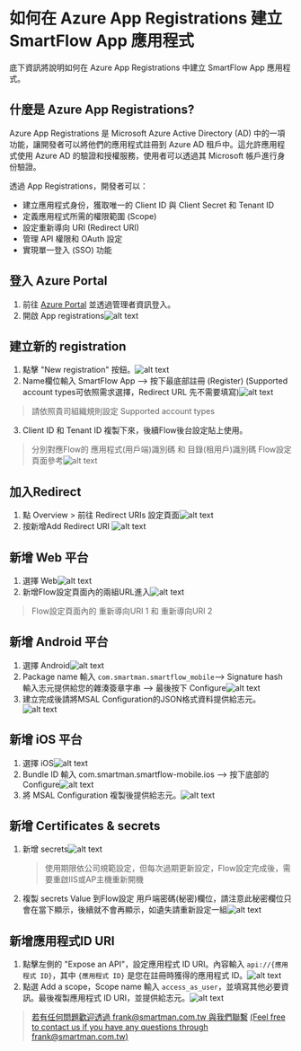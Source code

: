 
# 如何在 Azure App Registrations 建立 SmartFlow App 應用程式
底下資訊將說明如何在 Azure App Registrations 中建立 SmartFlow App 應用程式。

## 什麼是 Azure App Registrations?

Azure App Registrations 是 Microsoft Azure Active Directory (AD) 中的一項功能，讓開發者可以將他們的應用程式註冊到 Azure AD 租戶中。這允許應用程式使用 Azure AD 的驗證和授權服務，使用者可以透過其 Microsoft 帳戶進行身份驗證。

透過 App Registrations，開發者可以：

- 建立應用程式身份，獲取唯一的 Client ID 與 Client Secret 和 Tenant ID
- 定義應用程式所需的權限範圍 (Scope)
- 設定重新導向 URI (Redirect URI)
- 管理 API 權限和 OAuth 設定
- 實現單一登入 (SSO) 功能

## 登入 Azure Portal
1. 前往 [Azure Portal](https://portal.azure.com/) 並透過管理者資訊登入。
2. 開啟 App registrations![alt text](/docs/images/app_registrations.webp)
## 建立新的 registration
1. 點擊 "New registration" 按鈕。![alt text](/docs/images/new_registration.webp)
2. Name欄位輸入 SmartFlow App —> 按下最底部註冊 (Register)
(Supported account types可依照需求選擇，Redirect URL 先不需要填寫)![alt text](/docs/images/register_app.webp)
> 請依照貴司組織規則設定 Supported account types
3. Client ID 和 Tenant ID 複製下來，後續Flow後台設定貼上使用。
> 分別對應Flow的 應用程式(用戶端)識別碼 和 目錄(租用戶)識別碼
> Flow設定頁面參考![alt text](/docs/images/FlowSet.png)

## 加入Redirect
1. 點 Overview > 前往 Redirect URIs 設定頁面![alt text](/docs/images/redirect_uris.webp)
2. 按新增Add Redirect URI ![alt text](/docs/images/AddRedirectURL.png)

## 新增 Web 平台
1. 選擇 Web![alt text](/docs/images/AddRedirectURLWeb.png)
2. 新增Flow設定頁面內的兩組URL進入![alt text](/docs/images/AddRedirectURLWeb2.png)
> Flow設定頁面內的  重新導向URI 1 和 重新導向URI 2
   
## 新增 Android 平台
1. 選擇 Android![alt text](/docs/images/android_platform.webp)
2. Package name 輸入 `com.smartman.smartflow_mobile`—> Signature hash 輸入志元提供給您的雜湊簽章字串 —> 最後按下 Configure![alt text](/docs/images/configure_android.webp)
3. 建立完成後請將MSAL Configuration的JSON格式資料提供給志元。![alt text](/docs/images/msal_configuration.webp)

## 新增 iOS 平台
1. 選擇 iOS![alt text](/docs/images/ios_platform.webp)
2. Bundle ID 輸入 com.smartman.smartflow-mobile.ios —> 按下底部的 Configure![alt text](/docs/images/configure_ios.webp)
3. 將 MSAL Configuration 複製後提供給志元。![alt text](/docs/images/ios_msal_configuration.webp)

## 新增 Certificates & secrets
1. 新增 secrets![alt text](/docs/images/AddSecrets.png)
   > 使用期限依公司規範設定，但每次過期更新設定，Flow設定完成後，需要重啟IIS或AP主機重新開機
2. 複製 secrets Value 到Flow設定 用戶端密碼(秘密)欄位，請注意此秘密欄位只會在當下顯示，後續就不會再顯示，如遺失請重新設定一組![alt text](/docs/images/AddSecrets2.png)

## 新增應用程式ID URI
1. 點擊左側的 "Expose an API"，設定應用程式 ID URI。內容輸入 `api://{應用程式 ID}`，其中 `{應用程式 ID}` 是您在註冊時獲得的應用程式 ID。![alt text](./images/set_application_uri.png)
2. 點選 Add a scope，Scope name 輸入 `access_as_user`，並填寫其他必要資訊。最後複製應用程式 ID URI，並提供給志元。![alt text](./images/add_scope.png)
> [若有任何問題歡迎透過 frank@smartman.com.tw 與我們聯繫](mailto:frank@smartman.com.tw?subject=SmartFlow%20App%20Azure_App_Registration詢問) [(Feel free to contact us if you have any questions through frank@smartman.com.tw)](mailto:frank@smartman.com.tw?subject=SmartFlow%20App%20Azure_App_Registration詢問)
